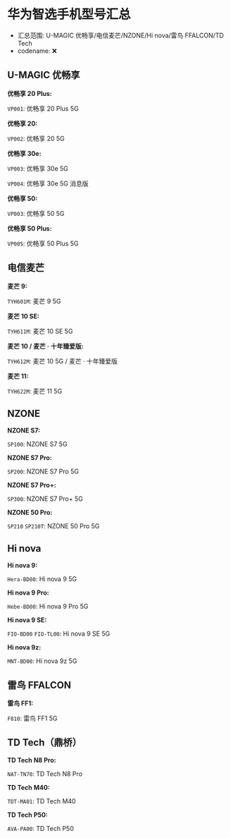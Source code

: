 # 华为智选手机型号汇总

- 汇总范围: U-MAGIC 优畅享/电信麦芒/NZONE/Hi nova/雷鸟 FFALCON/TD Tech
- codename: ❌

## U-MAGIC 优畅享

**优畅享 20 Plus:**

`VP001`: 优畅享 20 Plus 5G

**优畅享 20:**

`VP002`: 优畅享 20 5G

**优畅享 30e:**

`VP003`: 优畅享 30e 5G

`VP004`: 优畅享 30e 5G 消息版

**优畅享 50:**

`VP003`: 优畅享 50 5G

**优畅享 50 Plus:**

`VP005`: 优畅享 50 Plus 5G

## 电信麦芒

**麦芒 9:**

`TYH601M`: 麦芒 9 5G

**麦芒 10 SE:**

`TYH611M`: 麦芒 10 SE 5G

**麦芒 10 / 麦芒 · 十年臻爱版:**

`TYH612M`: 麦芒 10 5G / 麦芒 · 十年臻爱版

**麦芒 11:**

`TYH622M`: 麦芒 11 5G

## NZONE

**NZONE S7:**

`SP100`: NZONE S7 5G

**NZONE S7 Pro:**

`SP200`: NZONE S7 Pro 5G

**NZONE S7 Pro+:**

`SP300`: NZONE S7 Pro+ 5G

**NZONE 50 Pro:**

`SP210` `SP210T`: NZONE 50 Pro 5G

## Hi nova

**Hi nova 9:**

`Hera-BD00`: Hi nova 9 5G

**Hi nova 9 Pro:**

`Hebe-BD00`: Hi nova 9 Pro 5G

**Hi nova 9 SE:**

`FIO-BD00` `FIO-TL00`: Hi nova 9 SE 5G

**Hi nova 9z:**

`MNT-BD00`: Hi nova 9z 5G

## 雷鸟 FFALCON

**雷鸟 FF1:**

`F810`: 雷鸟 FF1 5G

## TD Tech（鼎桥）

**TD Tech N8 Pro:**

`NAT-TN70`: TD Tech N8 Pro

**TD Tech M40:**

`TDT-MA01`: TD Tech M40

**TD Tech P50:**

`AVA-PA00`: TD Tech P50